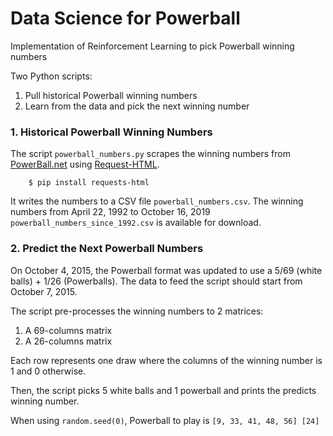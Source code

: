 # Data Science for Powerball

Implementation of Reinforcement Learning to pick Powerball winning numbers

Two Python scripts:
1. Pull historical Powerball winning numbers
2. Learn from the data and pick the next winning number

### 1. Historical Powerball Winning Numbers

The script `powerball_numbers.py` scrapes the winning numbers from [PowerBall.net](https://www.powerball.net/archive) 
using [Request-HTML](https://requests-html.kennethreitz.org/).  
```
	$ pip install requests-html
```
It writes the numbers to a CSV file `powerball_numbers.csv`.  The winning numbers from April 22, 1992 to October 16, 2019 `powerball_numbers_since_1992.csv` is available for download.

### 2. Predict the Next Powerball Numbers

On October 4, 2015, the Powerball format was updated to use a 5/69 (white balls) + 1/26 (Powerballs).  The data to feed the script should start from October 7, 2015.

The script pre-processes the winning numbers to 2 matrices:
1. A 69-columns matrix
2. A 26-columns matrix 

Each row represents one draw where the columns of the winning number is 1 and 0 otherwise. 

Then, the script picks 5 white balls and 1 powerball and prints the predicts winning number.  

When using `random.seed(0)`, Powerball to play is `[9, 33, 41, 48, 56] [24]`
